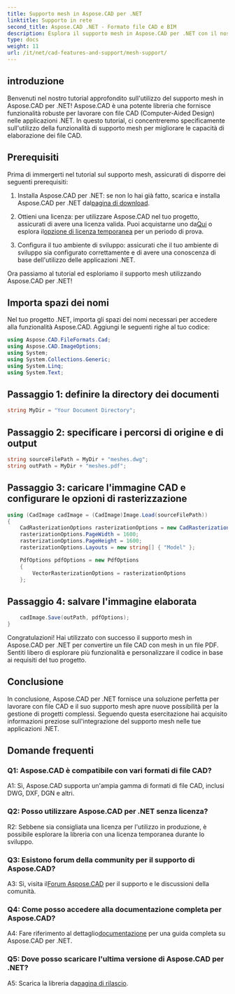 ```yaml
---
title: Supporto mesh in Aspose.CAD per .NET
linktitle: Supporto in rete
second_title: Aspose.CAD .NET - Formato file CAD e BIM
description: Esplora il supporto mesh in Aspose.CAD per .NET con il nostro tutorial passo passo. Converti file CAD in PDF senza sforzo.
type: docs
weight: 11
url: /it/net/cad-features-and-support/mesh-support/
---
```

## introduzione

Benvenuti nel nostro tutorial approfondito sull'utilizzo del supporto mesh in Aspose.CAD per .NET! Aspose.CAD è una potente libreria che fornisce funzionalità robuste per lavorare con file CAD (Computer-Aided Design) nelle applicazioni .NET. In questo tutorial, ci concentreremo specificamente sull'utilizzo della funzionalità di supporto mesh per migliorare le capacità di elaborazione dei file CAD.

## Prerequisiti

Prima di immergerti nel tutorial sul supporto mesh, assicurati di disporre dei seguenti prerequisiti:

1.  Installa Aspose.CAD per .NET: se non lo hai già fatto, scarica e installa Aspose.CAD per .NET dal[pagina di download](https://releases.aspose.com/cad/net/).

2.  Ottieni una licenza: per utilizzare Aspose.CAD nel tuo progetto, assicurati di avere una licenza valida. Puoi acquistarne uno da[Qui](https://purchase.aspose.com/buy) o esplora il[opzione di licenza temporanea](https://purchase.aspose.com/temporary-license/) per un periodo di prova.

3. Configura il tuo ambiente di sviluppo: assicurati che il tuo ambiente di sviluppo sia configurato correttamente e di avere una conoscenza di base dell'utilizzo delle applicazioni .NET.

Ora passiamo al tutorial ed esploriamo il supporto mesh utilizzando Aspose.CAD per .NET!

## Importa spazi dei nomi

Nel tuo progetto .NET, importa gli spazi dei nomi necessari per accedere alla funzionalità Aspose.CAD. Aggiungi le seguenti righe al tuo codice:

```csharp
using Aspose.CAD.FileFormats.Cad;
using Aspose.CAD.ImageOptions;
using System;
using System.Collections.Generic;
using System.Linq;
using System.Text;

```

## Passaggio 1: definire la directory dei documenti

```csharp
string MyDir = "Your Document Directory";
```

## Passaggio 2: specificare i percorsi di origine e di output

```csharp
string sourceFilePath = MyDir + "meshes.dwg";
string outPath = MyDir + "meshes.pdf";
```

## Passaggio 3: caricare l'immagine CAD e configurare le opzioni di rasterizzazione

```csharp
using (CadImage cadImage = (CadImage)Image.Load(sourceFilePath))
{
    CadRasterizationOptions rasterizationOptions = new CadRasterizationOptions();
    rasterizationOptions.PageWidth = 1600;
    rasterizationOptions.PageHeight = 1600;
    rasterizationOptions.Layouts = new string[] { "Model" };

    PdfOptions pdfOptions = new PdfOptions
    {
        VectorRasterizationOptions = rasterizationOptions
    };
```

## Passaggio 4: salvare l'immagine elaborata

```csharp
    cadImage.Save(outPath, pdfOptions);
}
```

Congratulazioni! Hai utilizzato con successo il supporto mesh in Aspose.CAD per .NET per convertire un file CAD con mesh in un file PDF. Sentiti libero di esplorare più funzionalità e personalizzare il codice in base ai requisiti del tuo progetto.

## Conclusione

In conclusione, Aspose.CAD per .NET fornisce una soluzione perfetta per lavorare con file CAD e il suo supporto mesh apre nuove possibilità per la gestione di progetti complessi. Seguendo questa esercitazione hai acquisito informazioni preziose sull'integrazione del supporto mesh nelle tue applicazioni .NET.

## Domande frequenti

### Q1: Aspose.CAD è compatibile con vari formati di file CAD?

A1: Sì, Aspose.CAD supporta un'ampia gamma di formati di file CAD, inclusi DWG, DXF, DGN e altri.

### Q2: Posso utilizzare Aspose.CAD per .NET senza licenza?

R2: Sebbene sia consigliata una licenza per l'utilizzo in produzione, è possibile esplorare la libreria con una licenza temporanea durante lo sviluppo.

### Q3: Esistono forum della community per il supporto di Aspose.CAD?

 A3: Sì, visita il[Forum Aspose.CAD](https://forum.aspose.com/c/cad/19) per il supporto e le discussioni della comunità.

### Q4: Come posso accedere alla documentazione completa per Aspose.CAD?

 A4: Fare riferimento al dettaglio[documentazione](https://reference.aspose.com/cad/net/) per una guida completa su Aspose.CAD per .NET.

### Q5: Dove posso scaricare l'ultima versione di Aspose.CAD per .NET?

 A5: Scarica la libreria da[pagina di rilascio](https://releases.aspose.com/cad/net/).